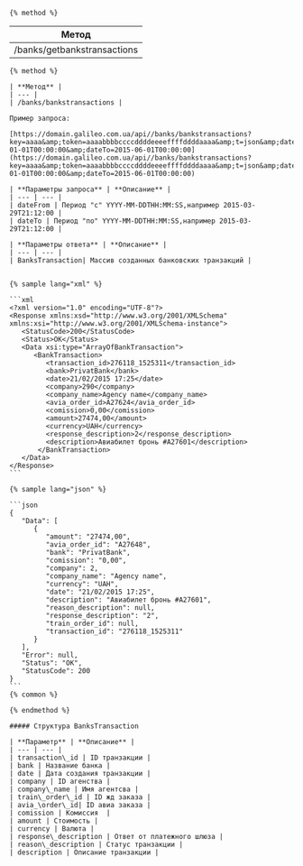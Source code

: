 ```
{% method %}
```

| **Метод** |
| --- |
| /banks/getbankstransactions |

    {% method %}

    | **Метод** |
    | --- |
    | /banks/bankstransactions |

    Пример запроса:

    [https://domain.galileo.com.ua/api//banks/bankstransactions?key=aaaa&amp;token=aaaabbbbccccddddeeeeffffddddaaaa&amp;t=json&amp;dateFrom=2015-01-01T00:00:00&amp;dateTo=2015-06-01T00:00:00](https://domain.galileo.com.ua/api//banks/bankstransactions?key=aaaa&amp;token=aaaabbbbccccddddeeeeffffddddaaaa&amp;t=json&amp;dateFrom=2015-01-01T00:00:00&amp;dateTo=2015-06-01T00:00:00)

    | **Параметры запроса** | **Описание** |
    | --- | --- |
    | dateFrom | Период "с" YYYY-MM-DDTHH:MM:SS,например 2015-03-29T21:12:00 |
    | dateTo | Период "по" YYYY-MM-DDTHH:MM:SS,например 2015-03-29T21:12:00 |

    | **Параметры ответа** | **Описание** |
    | --- | --- |
    | BanksTransaction| Массив созданных банковских транзакций |


    {% sample lang="xml" %}

    ```xml
    <?xml version="1.0" encoding="UTF-8"?>
    <Response xmlns:xsd="http://www.w3.org/2001/XMLSchema" xmlns:xsi="http://www.w3.org/2001/XMLSchema-instance">
       <StatusCode>200</StatusCode>
       <Status>OK</Status>
       <Data xsi:type="ArrayOfBankTransaction">
          <BankTransaction>
             <transaction_id>276118_1525311</transaction_id>
             <bank>PrivatBank</bank>
             <date>21/02/2015 17:25</date>
             <company>290</company>
             <company_name>Agency name</company_name>
             <avia_order_id>A27624</avia_order_id>
             <comission>0,00</comission>
             <amount>27474,00</amount>
             <currency>UAH</currency>
             <response_description>2</response_description>
             <description>Авиабилет бронь #A27601</description>
           </BankTransaction>
       </Data>
    </Response>
    ```

    {% sample lang="json" %}

    ```json
    {
       "Data": [
          {
             "amount": "27474,00",
             "avia_order_id": "A27648",
             "bank": "PrivatBank",
             "comission": "0,00",
             "company": 2,
             "company_name": "Agency name",
             "currency": "UAH",
             "date": "21/02/2015 17:25",
             "description": "Авиабилет бронь #A27601",
             "reason_description": null,
             "response_description": "2",
             "train_order_id": null,
             "transaction_id": "276118_1525311"
          }
       ],
       "Error": null,
       "Status": "OK",
       "StatusCode": 200
    }
    ```
    {% common %}

    {% endmethod %}

    ##### Структура BanksTransaction

    | **Параметр** | **Описание** |
    | --- | --- |
    | transaction\_id | ID транзакции |
    | bank | Название банка |
    | date | Дата создания транзакции |
    | company | ID агенства |
    | company\_name | Имя агентсва |
    | train\_order\_id | ID жд заказа |
    | avia_\order\_id| ID авиа заказа |
    | comission | Комиссия  |
    | amount | Стоимость |
    | currency | Валюта |
    | response\_description | Ответ от платежного шлюза |
    | reason\_description | Статус транзакции |
    | description | Описание транзакции |



